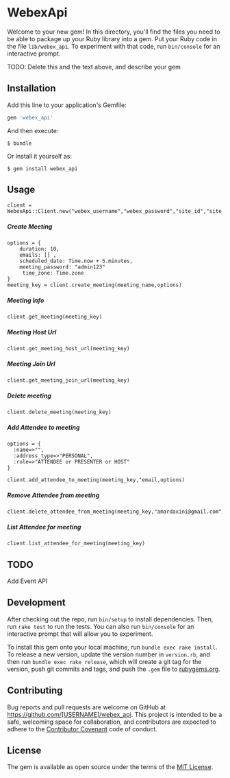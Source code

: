 # WebexApi

Welcome to your new gem! In this directory, you'll find the files you need to be able to package up your Ruby library into a gem. Put your Ruby code in the file `lib/webex_api`. To experiment with that code, run `bin/console` for an interactive prompt.

TODO: Delete this and the text above, and describe your gem

## Installation

Add this line to your application's Gemfile:

```ruby
gem 'webex_api'
```

And then execute:

    $ bundle

Or install it yourself as:

    $ gem install webex_api

## Usage

    client = WebexApi::Client.new("webex_username","webex_password","site_id","site_name","partner_id","webex_email")

##### Create Meeting

    options = {
        duration: 10,
        emails: [] ,
        scheduled_date: Time.now + 5.minutes,
        meeting_password: "admin123"
         time_zone: Time.zone
    }
    meeting_key = client.create_meeting(meeting_name,options)

##### Meeting Info
    client.get_meeting(meeting_key)

##### Meeting Host Url
    client.get_meeting_host_url(meeting_key)

##### Meeting Join Url
    client.get_meeting_join_url(meeting_key)    

##### Delete meeting 
    client.delete_meeting(meeting_key)

##### Add Attendee to meeting
    options = {
      :name=>"",
      :address_type=>"PERSONAL",
      :role=>"ATTENDEE or PRESENTER or HOST"
    }

    client.add_attendee_to_meeting(meeting_key,"email,options)    

##### Remove Attendee from meeting
    client.delete_attendee_from_meeting(meeting_key,"amardaxini@gmail.com") 

##### List Attendee for meeting
    client.list_attendee_for_meeting(meeting_key)       

## TODO
  Add Event API


## Development

After checking out the repo, run `bin/setup` to install dependencies. Then, run `rake test` to run the tests. You can also run `bin/console` for an interactive prompt that will allow you to experiment.

To install this gem onto your local machine, run `bundle exec rake install`. To release a new version, update the version number in `version.rb`, and then run `bundle exec rake release`, which will create a git tag for the version, push git commits and tags, and push the `.gem` file to [rubygems.org](https://rubygems.org).

## Contributing

Bug reports and pull requests are welcome on GitHub at https://github.com/[USERNAME]/webex_api. This project is intended to be a safe, welcoming space for collaboration, and contributors are expected to adhere to the [Contributor Covenant](http://contributor-covenant.org) code of conduct.


## License

The gem is available as open source under the terms of the [MIT License](http://opensource.org/licenses/MIT).

